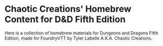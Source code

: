 # Chaotic Creations' Homebrew Content for D&D Fifth Edition
Here is a collection of homebrew materials for Dungeons and Dragons Fifth Edition, made for FoundryVTT by Tyler Labelle A.K.A. Chaotic Creations.
